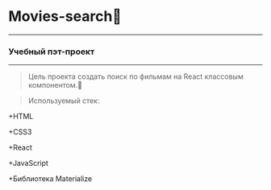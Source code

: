 # Movies-search:movie_camera:

---

### Учебный пэт-проект 

---

> Цель проекта создать поиск по фильмам на React классовым компонентом.:mag_right:

> Используемый стек: 

+HTML
 
+CSS3

+React

+JavaScript

+Библиотека Materialize

